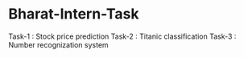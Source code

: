 # Bharat-Intern-Task
Task-1 : Stock price prediction
Task-2 : Titanic classification
Task-3 : Number recognization system
